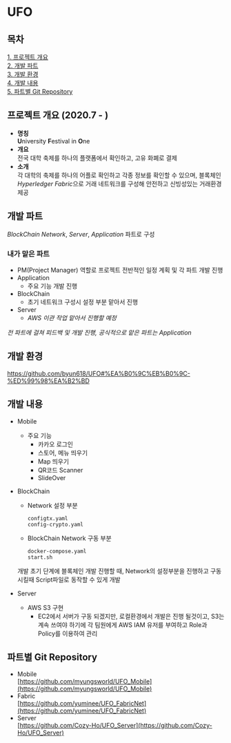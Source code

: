 # UFO

## 목차
[1. 프로젝트 개요](#프로젝트-개요)      
[2. 개발 파트](#개발-파트)  
[3. 개발 환경](#개발-환경)    
[4. 개발 내용](#개발-내용)  
[5. 파트별 Git Repository](#파트별-Git-Repository)  


## 프로젝트 개요 (2020.7 - )
* **명칭**  
**U**niversity **F**estival in **O**ne  
* **개요**  
전국 대학 축제를 하나의 플랫폼에서 확인하고, 고유 화폐로 결제
* **소개**   
각 대학의 축제를 하나의 어플로 확인하고 각종 정보를 확인할 수 있으며, 블록체인 *Hyperledger Fabric*으로 거래 네트워크를 구성해 안전하고 신빙성있는 거래환경 제공

## 개발 파트
 *BlockChain Network*, *Server*, *Application* 파트로 구성
### 내가 맡은 파트
* PM(Project Manager) 역할로 프로젝트 전반적인 일정 계획 및 각 파트 개발 진행
* Application
    * 주요 기능 개발 진행
* BlockChain
    * 초기 네트워크 구성시 설정 부분 맡아서 진행
* Server
    * *AWS 이관 작업 맡아서 진행할 예정*

*전 파트에 걸쳐 피드백 및 개발 진행, 공식적으로 맡은 파트는 Application*

## 개발 환경
https://github.com/byun618/UFO#%EA%B0%9C%EB%B0%9C-%ED%99%98%EA%B2%BD

## 개발 내용
* Mobile
    * 주요 기능
        * 카카오 로그인
        * 스토어, 메뉴 띄우기
        * Map 띄우기
        * QR코드 Scanner
        * SlideOver 

* BlockChain
    * Network 설정 부분
        ```
        configtx.yaml
        config-crypto.yaml
        ```
    * BlockChain Network 구동 부분
        ```
        docker-compose.yaml
        start.sh
        ```
    개발 초기 단계에 블록체인 개발 진행할 때, Network의 설정부분을 진행하고 구동 시킬때 Script파일로 동작할 수 있게 개발

* Server
    * AWS S3 구현
      * EC2에서 서버가 구동 되겠지만, 로컬환경에서 개발은 진행 될것이고, S3는 계속 쓰여야 하기에 각 팀원에게 AWS IAM 유저를 부여하고 Role과 Policy를 이용하여 관리

## 파트별 Git Repository
* Mobile    
[https://github.com/myungsworld/UFO_Mobile](https://github.com/myungsworld/UFO_Mobile)
* Fabric    
[https://github.com/yuminee/UFO_FabricNet](https://github.com/yuminee/UFO_FabricNet)
* Server    
[https://github.com/Cozy-Ho/UFO_Server](https://github.com/Cozy-Ho/UFO_Server)
